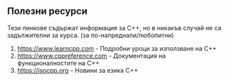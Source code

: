 ## Полезни ресурси
Тези линкове съдържат информация за C++, но в никакъв случай не са задължителни за курса. (за по-напреднали/любопитни) 

1. https://www.learncpp.com - Подробни уроци за използване на C++
2. https://www.cppreference.com - Документация на функционалностите на C++ 
3. https://isocpp.org - Новини за езика C++


